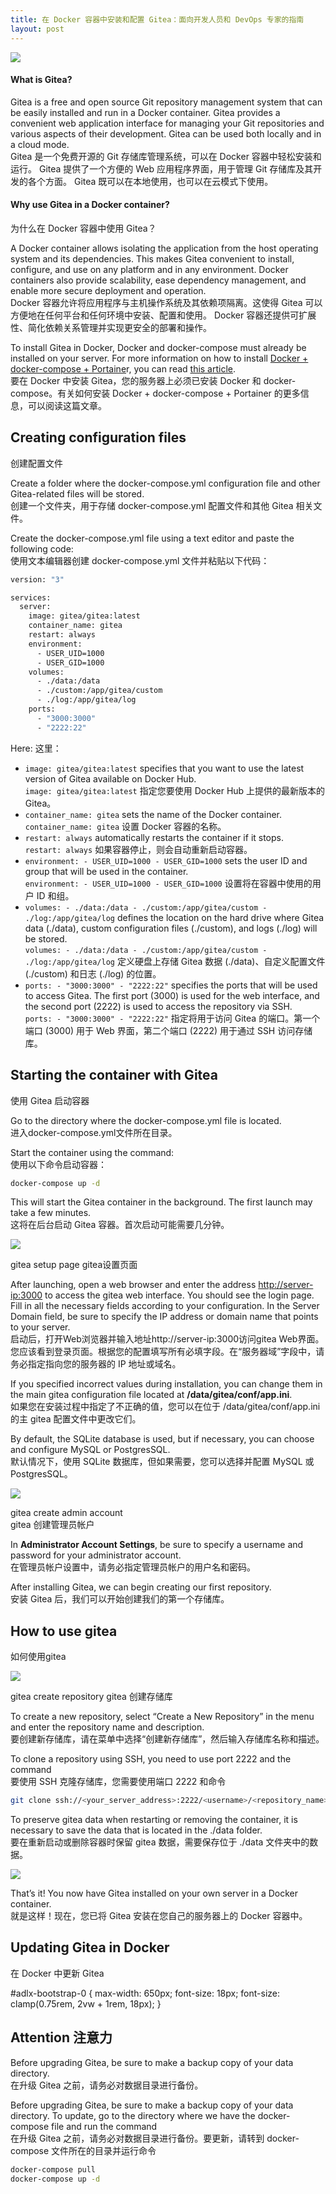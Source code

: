 ```yaml
---
title: 在 Docker 容器中安装和配置 Gitea：面向开发人员和 DevOps 专家的指南
layout: post
---
```

![](https://blog.unixhost.pro/wp-content/uploads/2023/03/gitea-930x620.png)

#### What is Gitea? 

Gitea is a free and open source Git repository management system that can be easily installed and run in a Docker container. Gitea provides a convenient web application interface for managing your Git repositories and various aspects of their development. Gitea can be used both locally and in a cloud mode.  
Gitea 是一个免费开源的 Git 存储库管理系统，可以在 Docker 容器中轻松安装和运行。 Gitea 提供了一个方便的 Web 应用程序界面，用于管理 Git 存储库及其开发的各个方面。 Gitea 既可以在本地使用，也可以在云模式下使用。

#### Why use Gitea in a Docker container?  
为什么在 Docker 容器中使用 Gitea？

A Docker container allows isolating the application from the host operating system and its dependencies. This makes Gitea convenient to install, configure, and use on any platform and in any environment. Docker containers also provide scalability, ease dependency management, and enable more secure deployment and operation.  
Docker 容器允许将应用程序与主机操作系统及其依赖项隔离。这使得 Gitea 可以方便地在任何平台和任何环境中安装、配置和使用。 Docker 容器还提供可扩展性、简化依赖关系管理并实现更安全的部署和操作。

To install Gitea in Docker, Docker and docker-compose must already be installed on your server. For more information on how to install [Docker + docker-compose + Portaine](https://blog.unixhost.pro/2022/09/how-to-install-docker-docker-compose-portainer/)r, you can read [this article](https://blog.unixhost.pro/2022/09/how-to-install-docker-docker-compose-portainer/).  
要在 Docker 中安装 Gitea，您的服务器上必须已安装 Docker 和 docker-compose。有关如何安装 Docker + docker-compose + Portainer 的更多信息，可以阅读这篇文章。

## Creating configuration files  
创建配置文件

Create a folder where the docker-compose.yml configuration file and other Gitea-related files will be stored.  
创建一个文件夹，用于存储 docker-compose.yml 配置文件和其他 Gitea 相关文件。

Create the docker-compose.yml file using a text editor and paste the following code:  
使用文本编辑器创建 docker-compose.yml 文件并粘贴以下代码：

```bash
version: "3"

services:
  server:
    image: gitea/gitea:latest
    container_name: gitea
    restart: always
    environment:
      - USER_UID=1000
      - USER_GID=1000
    volumes:
      - ./data:/data
      - ./custom:/app/gitea/custom
      - ./log:/app/gitea/log
    ports:
      - "3000:3000"
      - "2222:22"
```

Here: 这里：

- `image: gitea/gitea:latest` specifies that you want to use the latest version of Gitea available on Docker Hub.  
    `image: gitea/gitea:latest` 指定您要使用 Docker Hub 上提供的最新版本的 Gitea。
- `container_name: gitea` sets the name of the Docker container.  
    `container_name: gitea` 设置 Docker 容器的名称。
- `restart: always` automatically restarts the container if it stops.  
    `restart: always` 如果容器停止，则会自动重新启动容器。
- `environment: - USER_UID=1000 - USER_GID=1000` sets the user ID and group that will be used in the container.  
    `environment: - USER_UID=1000 - USER_GID=1000` 设置将在容器中使用的用户 ID 和组。
- `volumes: - ./data:/data - ./custom:/app/gitea/custom - ./log:/app/gitea/log` defines the location on the hard drive where Gitea data (./data), custom configuration files (./custom), and logs (./log) will be stored.  
    `volumes: - ./data:/data - ./custom:/app/gitea/custom - ./log:/app/gitea/log` 定义硬盘上存储 Gitea 数据 (./data)、自定义配置文件 (./custom) 和日志 (./log) 的位置。
- `ports: - "3000:3000" - "2222:22"` specifies the ports that will be used to access Gitea. The first port (3000) is used for the web interface, and the second port (2222) is used to access the repository via SSH.  
    `ports: - "3000:3000" - "2222:22"` 指定将用于访问 Gitea 的端口。第一个端口 (3000) 用于 Web 界面，第二个端口 (2222) 用于通过 SSH 访问存储库。

## Starting the container with Gitea  
使用 Gitea 启动容器

Go to the directory where the docker-compose.yml file is located.  
进入docker-compose.yml文件所在目录。

Start the container using the command:  
使用以下命令启动容器：

```bash
docker-compose up -d
```

This will start the Gitea container in the background. The first launch may take a few minutes.  
这将在后台启动 Gitea 容器。首次启动可能需要几分钟。

![](https://blog.unixhost.pro/wp-content/uploads/2023/03/image-1024x655.png)

gitea setup page gitea设置页面

After launching, open a web browser and enter the address [http://server-ip:3000](http://server-ip:3000/) to access the gitea web interface. You should see the login page. Fill in all the necessary fields according to your configuration. In the Server Domain field, be sure to specify the IP address or domain name that points to your server.  
启动后，打开Web浏览器并输入地址http://server-ip:3000访问gitea Web界面。您应该看到登录页面。根据您的配置填写所有必填字段。在“服务器域”字段中，请务必指定指向您的服务器的 IP 地址或域名。

If you specified incorrect values during installation, you can change them in the main gitea configuration file located at **/data/gitea/conf/app.ini**.  
如果您在安装过程中指定了不正确的值，您可以在位于 /data/gitea/conf/app.ini 的主 gitea 配置文件中更改它们。

By default, the SQLite database is used, but if necessary, you can choose and configure MySQL or PostgresSQL.  
默认情况下，使用 SQLite 数据库，但如果需要，您可以选择并配置 MySQL 或 PostgresSQL。

![](https://blog.unixhost.pro/wp-content/uploads/2023/03/image-1-1024x233.png)

gitea create admin account  
gitea 创建管理员帐户

In **Administrator Account Settings**, be sure to specify a username and password for your administrator account.  
在管理员帐户设置中，请务必指定管理员帐户的用户名和密码。

After installing Gitea, we can begin creating our first repository.  
安装 Gitea 后，我们可以开始创建我们的第一个存储库。

## How to use gitea  
如何使用gitea

![](https://blog.unixhost.pro/wp-content/uploads/2023/03/image-2.png)

gitea create repository gitea 创建存储库

To create a new repository, select “Create a New Repository” in the menu and enter the repository name and description.  
要创建新存储库，请在菜单中选择“创建新存储库”，然后输入存储库名称和描述。

To clone a repository using SSH, you need to use port 2222 and the command  
要使用 SSH 克隆存储库，您需要使用端口 2222 和命令

```bash
git clone ssh://<your_server_address>:2222/<username>/<repository_name>.git.
```

To preserve gitea data when restarting or removing the container, it is necessary to save the data that is located in the ./data folder.  
要在重新启动或删除容器时保留 gitea 数据，需要保存位于 ./data 文件夹中的数据。

![](https://blog.unixhost.pro/wp-content/uploads/2023/03/image-3-1024x637.png)

That’s it! You now have Gitea installed on your own server in a Docker container.  
就是这样！现在，您已将 Gitea 安装在您自己的服务器上的 Docker 容器中。

## Updating Gitea in Docker  
在 Docker 中更新 Gitea

  #adlx-bootstrap-0 { max-width: 650px; font-size: 18px; font-size: clamp(0.75rem, 2vw + 1rem, 18px); } 

## Attention  注意力

Before upgrading Gitea, be sure to make a backup copy of your data directory.  
在升级 Gitea 之前，请务必对数据目录进行备份。

Before upgrading Gitea, be sure to make a backup copy of your data directory. To update, go to the directory where we have the docker-compose file and run the command  
在升级 Gitea 之前，请务必对数据目录进行备份。要更新，请转到 docker-compose 文件所在的目录并运行命令

```bash
docker-compose pull
docker-compose up -d
```
